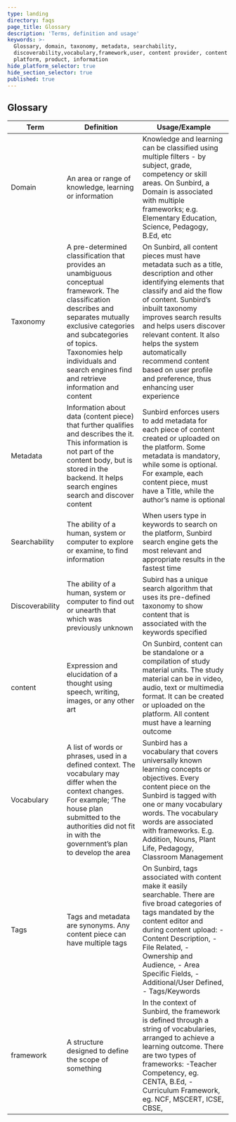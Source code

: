 ```yaml
---
type: landing
directory: faqs
page_title: Glossary
description: 'Terms, definition and usage'
keywords: >-
  Glossary, domain, taxonomy, metadata, searchability,
  discoverability,vocabulary,framework,user, content provider, content creator,
  platform, product, information
hide_platform_selector: true
hide_section_selector: true
published: true
---
```


## **Glossary** ##

Term | Definition |Usage/Example
-----|------------|-----------------
Domain | An area or range of knowledge, learning or information | Knowledge and learning can be classified using multiple filters - by subject, grade, competency or skill areas. On Sunbird, a Domain is associated with multiple frameworks; e.g. Elementary Education, Science, Pedagogy, B.Ed, etc
Taxonomy    |A pre-determined classification that provides an unambiguous conceptual framework. The classification describes and separates mutually exclusive categories and subcategories of topics. Taxonomies help individuals and search engines find and retrieve information and content  |  On Sunbird, all content pieces must have metadata such as a title, description and other identifying elements that classify and aid the flow of content. Sunbird’s inbuilt taxonomy improves search results and helps users discover relevant content. It also helps the system automatically recommend content based on user profile and preference, thus enhancing user experience
Metadata    |Information about data (content piece) that further qualifies and describes the it. This information is not part of the content body, but is stored in the backend. It helps search engines search and discover content    |Sunbird enforces users to add metadata for each piece of content created or uploaded on the platform. Some metadata is mandatory, while some is optional. For example, each content piece, must have a Title, while the author’s name is optional
Searchability   |The ability of a human, system or computer to explore or examine, to find information  |When users type in keywords to search on the platform, Sunbird search engine gets the most relevant and appropriate results in the fastest time
Discoverability |The ability of a human, system or computer to find out or unearth that which was previously unknown    |Subird has a unique search algorithm that uses its pre-defined taxonomy to show content that is associated with the keywords specified
content |Expression and elucidation of a thought using speech, writing, images, or any other art    |On Sunbird, content can be standalone or a compilation of study material units. The study material can be in video, audio, text or multimedia format. It can be created or uploaded on the platform. All content must have a learning outcome
Vocabulary  |A list of words or phrases, used in a defined context. The vocabulary may differ when the context changes. For example; ‘The house plan submitted to the authorities did not fit in with the government’s plan to develop the area |Sunbird has a vocabulary that covers universally known learning concepts or objectives. Every content piece on the Sunbird is tagged with one or many vocabulary words. The vocabulary words are associated with frameworks. E.g. Addition, Nouns, Plant Life, Pedagogy, Classroom Management
Tags    |Tags and metadata are synonyms. Any content piece can have multiple tags   |On Sunbird, tags associated with content make it easily searchable. There are five broad categories of tags mandated by the content editor and during content upload: - Content Description, - File Related, - Ownership and Audience, - Area Specific Fields, - Additional/User Defined, - Tags/Keywords
framework   |A structure designed to define the scope of something  |In the context of Sunbird, the framework is defined through a string of vocabularies, arranged to achieve a learning outcome. There are two types of frameworks: -Teacher Competency, eg. CENTA, B.Ed, - Curriculum Framework, eg. NCF, MSCERT, ICSE, CBSE,
